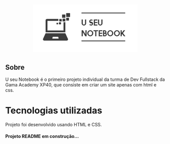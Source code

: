 <h1 align="center">
<img src="img/horizontal_on_white_by_logaster - Copia.png"> </h1
>
<h2> Sobre</h2>
<p> U seu Notebook é o primeiro projeto individual da turma de Dev Fullstack da Gama Academy XP40, que consiste em  criar um site apenas com html e css.

<h1>Tecnologias utilizadas</h1>
<p>Projeto foi desenvolvido usando HTML e CSS.</p>

<h4>Projeto README em construção...</h4>